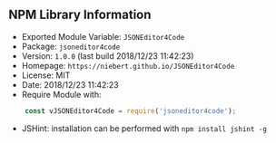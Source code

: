 ## NPM Library Information
* Exported Module Variable: `JSONEditor4Code`
* Package:  `jsoneditor4code`
* Version:  `1.0.0`   (last build 2018/12/23 11:42:23)
* Homepage: `https://niebert.github.io/JSONEditor4Code`
* License:  MIT
* Date:     2018/12/23 11:42:23
* Require Module with:
```javascript
    const vJSONEditor4Code = require('jsoneditor4code');
```
* JSHint: installation can be performed with `npm install jshint -g`
